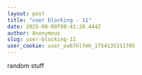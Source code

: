 ```yaml
---
layout: post
title: "user blocking - 11"
date: 2025-08-09T09:41:28.444Z
author: Anonymous
slug: user-blocking-11
user_cookie: user_ow67hl7mh_1754135311705
---
```


random stuff


